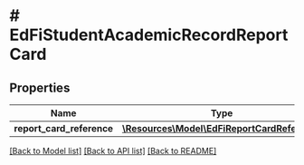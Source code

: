 # # EdFiStudentAcademicRecordReportCard

## Properties

Name | Type | Description | Notes
------------ | ------------- | ------------- | -------------
**report_card_reference** | [**\Resources\Model\EdFiReportCardReference**](EdFiReportCardReference.md) |  |

[[Back to Model list]](../../README.md#models) [[Back to API list]](../../README.md#endpoints) [[Back to README]](../../README.md)
